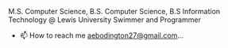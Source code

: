 M.S. Computer Science, B.S. Computer Science, B.S Information Technology @ Lewis University
Swimmer and Programmer
- 📫 How to reach me aebodington27@gmail.com...

<!---
aebodi/aebodi is a ✨ special ✨ repository because its `README.md` (this file) appears on your GitHub profile.
You can click the Preview link to take a look at your changes.
--->
